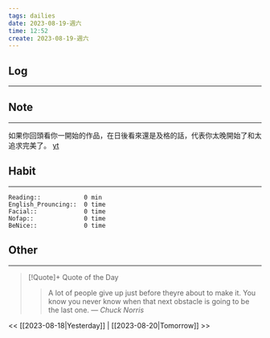 ```yaml
---
tags: dailies  
date: 2023-08-19-週六
time: 12:52
create: 2023-08-19-週六
---
```


## Log
---

## Note
---
如果你回頭看你一開始的作品，在日後看來還是及格的話，代表你太晚開始了和太追求完美了。
[yt](https://youtu.be/vib5s3eDr7o)

## Habit
---
```
Reading::            0 min
English_Prouncing::  0 time
Facial::             0 time
Nofap::              0 time
BeNice::             0 time

```
## Other
---

> [!Quote]+ Quote of the Day
> > A lot of people give up just before theyre about to make it. You know you never know when that next obstacle is going to be the last one.
> — <cite>Chuck Norris</cite>

<< [[2023-08-18|Yesterday]] | [[2023-08-20|Tomorrow]] >>